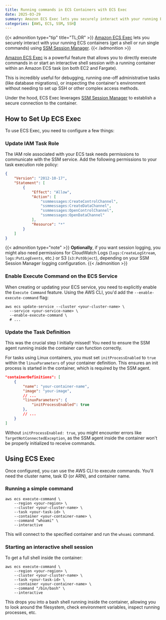 ```yaml
---
title: Running commands in ECS Containers with ECS Exec
date: 2025-03-29
summary: Amazon ECS Exec lets you securely interact with your running ECS containers (get a shell or run single commands) using SSM Session Manager.
categories: [AWS, ECS, SSM, SSH]
---
```


{{< admonition type="tip" title="TL;DR" >}}
[Amazon ECS Exec](https://docs.aws.amazon.com/AmazonECS/latest/developerguide/ecs-exec.html) lets you securely interact with your running ECS containers (get a shell or run single commands) using [SSM Session Manager](https://docs.aws.amazon.com/systems-manager/latest/userguide/session-manager.html).
{{< /admonition >}}

[Amazon ECS Exec](https://docs.aws.amazon.com/AmazonECS/latest/developerguide/ecs-exec.html) is a powerful feature that allows you to directly execute commands in or start an interactive shell session with a running container within an Amazon ECS task (on both EC2 and Fargate).

This is incredibly useful for debugging, running one-off administrative tasks (like database migrations), or inspecting the container's environment without needing to set up SSH or other complex access methods.

Under the hood, ECS Exec leverages [SSM Session Manager](https://docs.aws.amazon.com/systems-manager/latest/userguide/session-manager.html) to establish a secure connection to the container.

## How to Set Up ECS Exec

To use ECS Exec, you need to configure a few things:

### Update IAM Task Role

The IAM role associated with your ECS task needs permissions to communicate with the SSM service. Add the following permissions to your task execution role policy:

```json
{
    "Version": "2012-10-17",
    "Statement": [
        {
            "Effect": "Allow",
            "Action": [
                "ssmmessages:CreateControlChannel",
                "ssmmessages:CreateDataChannel",
                "ssmmessages:OpenControlChannel",
                "ssmmessages:OpenDataChannel"
            ],
            "Resource": "*"
        }
    ]
}
```

{{< admonition type="note" >}}
**Optionally**, if you want session logging, you might also need permissions for CloudWatch Logs (`logs:CreateLogStream`, `logs:PutLogEvents`, etc.) or S3 (`s3:PutObject`), depending on your SSM Session Manager logging configuration.
{{< /admonition >}}

### Enable Execute Command on the ECS Service

When creating or updating your ECS service, you need to explicitly enable the `Execute Command` feature. Using the AWS CLI, you'd add the `--enable-execute-command` flag:

```shell
aws ecs update-service --cluster <your-cluster-name> \
  --service <your-service-name> \
  --enable-execute-command \
  # ...
```

### Update the Task Definition

This was the crucial step I initially missed! You need to ensure the SSM agent running inside the container can function correctly.

For tasks using Linux containers, you must set `initProcessEnabled` to `true` within the `linuxParameters` of your container definition. This ensures an init process is started in the container, which is required by the SSM agent.

```json
"containerDefinitions": [
    {
        "name": "your-container-name",
        "image": "your-image",
        // ...
        "linuxParameters": {
            "initProcessEnabled": true
        },
        // ...
    }
]
```

Without `initProcessEnabled: true`, you might encounter errors like `TargetNotConnectedException`, as the SSM agent inside the container won't be properly initialized to receive commands.

## Using ECS Exec

Once configured, you can use the AWS CLI to execute commands. You'll need the cluster name, task ID (or ARN), and container name.

### Running a simple command

```shell
aws ecs execute-command \
    --region <your-region> \
    --cluster <your-cluster-name> \
    --task <your-task-id> \
    --container <your-container-name> \
    --command "whoami" \
    --interactive
```

This will connect to the specified container and run the `whoami` command.

### Starting an interactive shell session

To get a full shell inside the container:

```shell
aws ecs execute-command \
    --region <your-region> \
    --cluster <your-cluster-name> \
    --task <your-task-id> \
    --container <your-container-name> \
    --command "/bin/bash" \
    --interactive
```

This drops you into a bash shell running inside the container, allowing you to look around the filesystem, check environment variables, inspect running processes, etc.
